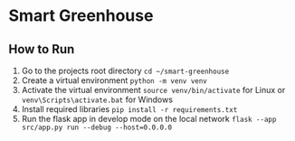 # Smart Greenhouse
## How to Run

1. Go to the projects root directory `cd ~/smart-greenhouse`
2. Create a virtual environment  `python -m venv venv`
3. Activate the virtual environment `source venv/bin/activate` for Linux or `venv\Scripts\activate.bat` for Windows
4. Install required libraries `pip install -r requirements.txt`
5. Run the flask app in develop mode on the local network `flask --app src/app.py run --debug --host=0.0.0.0`